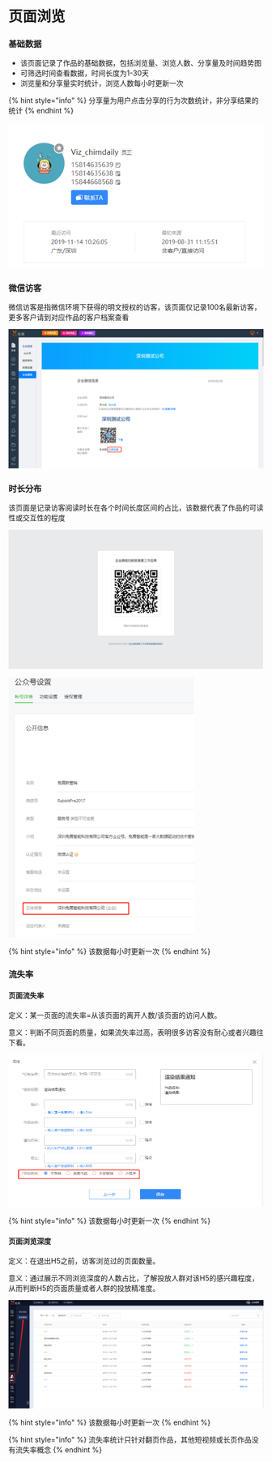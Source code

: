# 页面浏览

### 基础数据

* 该页面记录了作品的基础数据，包括浏览量、浏览人数、分享量及时间趋势图
* 可筛选时间查看数据，时间长度为1-30天
* 浏览量和分享量实时统计，浏览人数每小时更新一次

{% hint style="info" %}
分享量为用户点击分享的行为次数统计，非分享结果的统计
{% endhint %}

![](../../.gitbook/assets/image%20%28211%29.png)

### 微信访客

微信访客是指微信环境下获得的明文授权的访客，该页面仅记录100名最新访客，更多客户请到对应作品的客户档案查看

![](../../.gitbook/assets/image%20%28177%29.png)

### 时长分布

该页面是记录访客阅读时长在各个时间长度区间的占比，该数据代表了作品的可读性或交互性的程度

![](../../.gitbook/assets/image%20%28224%29.png)

![](../../.gitbook/assets/image%20%28162%29.png)

{% hint style="info" %}
该数据每小时更新一次
{% endhint %}

### 流失率

#### 页面流失率

定义：某一页面的流失率=从该页面的离开人数/该页面的访问人数。 

意义：判断不同页面的质量，如果流失率过高，表明很多访客没有耐心或者兴趣往下看。

![](../../.gitbook/assets/image%20%28181%29.png)

{% hint style="info" %}
该数据每小时更新一次
{% endhint %}

#### 页面浏览深度

定义：在退出H5之前，访客浏览过的页面数量。

意义：通过展示不同浏览深度的人数占比，了解投放人群对该H5的感兴趣程度，从而判断H5的页面质量或者人群的投放精准度。

![](../../.gitbook/assets/image%20%2828%29.png)

{% hint style="info" %}
该数据每小时更新一次
{% endhint %}

{% hint style="info" %}
流失率统计只针对翻页作品，其他短视频或长页作品没有流失率概念
{% endhint %}

